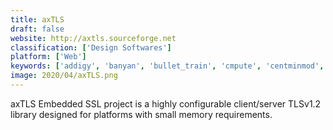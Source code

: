 ```yaml
---
title: axTLS
draft: false 
website: http://axtls.sourceforge.net
classification: ['Design Softwares']
platform: ['Web']
keywords: ['addigy', 'banyan', 'bullet_train', 'cmpute', 'centminmod', 'ibm_datapower_gateway', 'inprod', 'netspot_pro', 'packer', 'pilvi', 'risc_cloudscape', 'rackware', 'redis_desktop_manager', 'treesize', 'vaddy', 'vpssim', 'windirstat']
image: 2020/04/axTLS.png
---
```

axTLS Embedded SSL project is a highly configurable client/server TLSv1.2 library designed for platforms with small memory requirements.